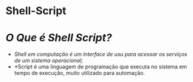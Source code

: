 # Shell-Script

# *O Que é Shell Script?*

- *Shell em computação é um interface de usu para acessar os serviços de um sistema operacional;* 
- *Script é uma linguagem de programação que executa no sistema em tempo de execução, muito utilizado para automação.


